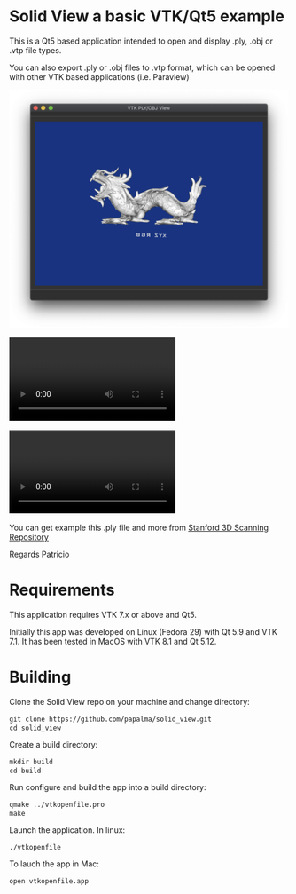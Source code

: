 # Solid View a basic VTK/Qt5 example
This is a Qt5 based application intended to open and display .ply, .obj or .vtp
file types.

You can also export .ply or .obj files to .vtp format, which can be opened with
other VTK based applications (i.e. Paraview)

![Cool Dragon](images/cool_dragon.png)

![Dragon Mov Video](images/dragon2_480p.mov)

![Estatua Mov Video](images/estatua_480p.mov)

You can get example this .ply file and more from [Stanford 3D Scanning Repository](http://graphics.stanford.edu/data/3Dscanrep/)

Regards
Patricio

# Requirements
This application requires VTK 7.x or above and Qt5.

Initially this app was developed on Linux (Fedora 29) with Qt 5.9 and VTK 7.1.
It has been tested in MacOS with VTK 8.1 and Qt 5.12.

# Building
Clone the Solid View repo on your machine and change directory:

```
git clone https://github.com/papalma/solid_view.git
cd solid_view
```

Create a build directory:
```
mkdir build
cd build
```

Run configure and build the app into a build directory:
```
qmake ../vtkopenfile.pro
make
````

Launch the application. In linux:
```
./vtkopenfile
```

To lauch the app in Mac:
```
open vtkopenfile.app
```


